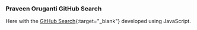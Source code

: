 ### Praveen Oruganti GitHub Search

Here with the [GitHub Search](https://praveenorugantitech.github.io/praveenorugantitech-javascript/0_Projects/praveenorugantitech-github-search){:target="_blank"} developed using JavaScript.




